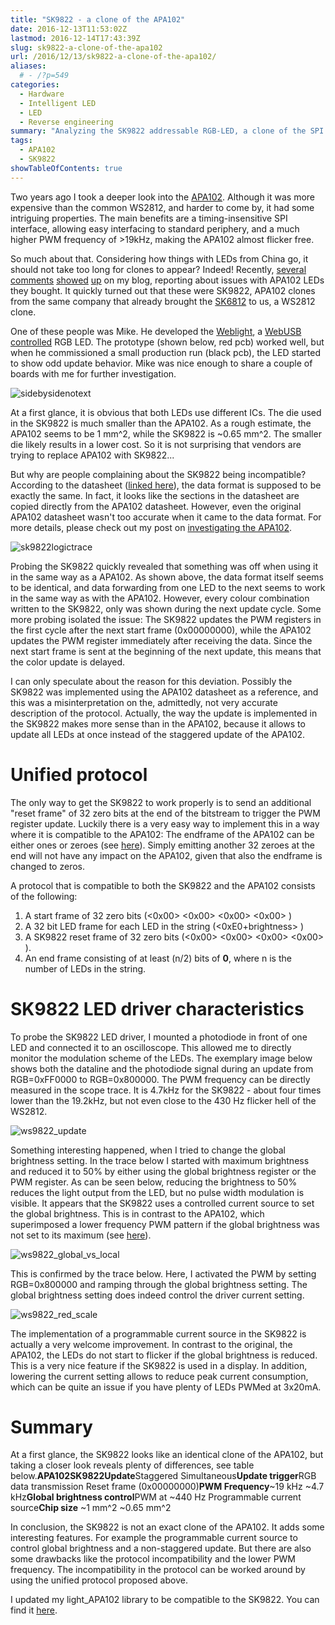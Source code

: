 ```yaml
---
title: "SK9822 - a clone of the APA102"
date: 2016-12-13T11:53:02Z
lastmod: 2016-12-14T17:43:39Z
slug: sk9822-a-clone-of-the-apa102
url: /2016/12/13/sk9822-a-clone-of-the-apa102/
aliases:
  # - /?p=549
categories:
  - Hardware
  - Intelligent LED
  - LED
  - Reverse engineering
summary: "Analyzing the SK9822 addressable RGB-LED, a clone of the SPI based APA102." 
tags:
  - APA102
  - SK9822
showTableOfContents: true
---
```


Two years ago I took a deeper look into the [APA102](http://cpldcpu.com/2014/08/27/apa102/). Although it was more expensive than the common WS2812, and harder to come by, it had some intriguing properties. The main benefits are a timing-insensitive  SPI interface, allowing easy interfacing to standard periphery, and a much higher PWM frequency of >19kHz, making the APA102 almost flicker free.

So much about that. Considering how things with LEDs from China go, it should not take too long for clones to appear? Indeed! Recently, [several](https://cpldcpu.com/2014/08/27/apa102/#comment-943) [comments](https://cpldcpu.com/2014/08/27/apa102/#comment-944) [showed](https://cpldcpu.com/2014/11/30/understanding-the-apa102-superled/#comment-915) [up](https://cpldcpu.com/2014/11/30/understanding-the-apa102-superled/#comment-865) on my blog, reporting about issues with APA102 LEDs they bought. It quickly turned out that these were SK9822, APA102 clones from the same company that already brought the [SK6812](http://cpldcpu.com/2016/03/09/the-sk6812-another-intelligent-rgb-led/) to us, a WS2812 clone.

One of these people was Mike. He developed the [Weblight](https://github.com/sowbug/weblight), a [WebUSB controlled](https://wicg.github.io/webusb/) RGB LED. The prototype (shown below, red pcb) worked well, but when he commissioned a small production run (black pcb), the LED started to show odd update behavior. Mike was nice enough to share a couple of boards with me for further investigation.

![sidebysidenotext](sidebysidenotext.jpg)

At a first glance, it is obvious that both LEDs use different ICs. The die used in the SK9822 is much smaller than the APA102. As a rough estimate, the APA102 seems to be 1 mm^2, while the SK9822 is ~0.65 mm^2. The smaller die likely results in a lower cost. So it is not surprising that vendors are trying to replace APA102 with SK9822...

But why are people complaining about the SK9822 being incompatible? According to the datasheet ([linked here](https://cpldcpu.wordpress.com/wp-content/uploads/2016/12/sk9822-led-datasheet.pdf)), the data format is supposed to be exactly the same. In fact, it looks like the sections in the datasheet are copied directly from the APA102 datasheet. However, even the original APA102 datasheet wasn't too accurate when it came to the data format. For more details, please check out my post on [investigating the APA102](http://cpldcpu.com/2014/11/30/understanding-the-apa102-superled/).

![sk9822logictrace](sk9822logictrace1.png)

Probing the SK9822 quickly revealed that something was off when using it in the same way as a APA102. As shown above, the data format itself seems to be identical, and data forwarding from one LED to the next seems to work in the same way as with the APA102. However, every colour combination written to the SK9822, only was shown during the next update cycle. Some more probing isolated the issue: The SK9822 updates the PWM registers in the first cycle after the next start frame (0x00000000), while the APA102 updates the PWM register immediately after receiving the data. Since the next start frame is sent at the beginning of the next update, this means that the color update is delayed.

I can only speculate about the reason for this deviation. Possibly the SK9822 was implemented using the APA102 datasheet as a reference, and this was a misinterpretation on the, admittedly, not very accurate description of the protocol. Actually, the way the update is implemented in the SK9822 makes more sense than in the APA102, because it allows to update all LEDs at once instead of the staggered update of the APA102.

# Unified protocol

The only way to get the SK9822 to work properly is to send an additional "reset frame" of 32 zero bits at the end of the bitstream to trigger the PWM register update. Luckily there is a very easy way to implement this in a way where it is compatible to the APA102: The endframe of the APA102 can be either ones or zeroes (see [here](https://cpldcpu.com/2014/11/30/understanding-the-apa102-superled/)). Simply emitting another 32 zeroes at the end will not have any impact on the APA102, given that also the endframe is changed to zeros.

A protocol that is compatible to both the SK9822 and the APA102 consists of the following:

1. A start frame of 32 zero bits (<0x00> <0x00> <0x00> <0x00> )
2. A 32 bit LED frame for each LED in the string (<0xE0+brightness> <blue> <green> <red>)
3. A SK9822 reset frame of 32 zero bits (<0x00> <0x00> <0x00> <0x00> ).
4. An end frame consisting of at least (n/2) bits of **0**, where n is the number of LEDs in the string.

# SK9822 LED driver characteristics

To probe the SK9822 LED driver, I mounted a photodiode in front of one LED and connected it to an oscilloscope. This allowed me to directly monitor the modulation scheme of the LEDs. The exemplary image below shows both the dataline and the photodiode signal during an update from RGB=0xFF0000 to RGB=0x800000. The PWM frequency can be directly measured in the scope trace. It is 4.7kHz for the SK9822 - about four times lower than the 19.2kHz, but not even close to the 430 Hz flicker hell of the WS2812.

![ws9822_update](ws9822_update.png)

Something interesting happened, when I tried to change the global brightness setting. In the trace below I started with maximum brightness and reduced it to 50% by either using the global brightness register or the PWM register. As can be seen below, reducing the brightness to 50% reduces the light output from the LED, but no pulse width modulation is visible. It appears that the SK9822 uses a controlled current source to set the global brightness. This is in contrast to the APA102, which superimposed a lower frequency PWM pattern if the global brightness was not set to its maximum (see [here](http://cpldcpu.com/2014/11/30/understanding-the-apa102-superled/)).

![ws9822_global_vs_local](ws9822_global_vs_local.png)

This is confirmed by the trace below. Here, I activated the PWM by setting RGB=0x800000 and ramping through the global brightness setting. The global brightness setting does indeed control the driver current setting.

![ws9822_red_scale](ws9822_red_scale.png)

The implementation of a programmable current source in the SK9822 is actually a very welcome improvement. In contrast to the original, the APA102, the LEDs do not start to flicker if the global brightness is reduced. This is a very nice feature if the SK9822 is used in a display. In addition, lowering the current setting allows to reduce peak current consumption, which can be quite an issue if you have plenty of LEDs PWMed at 3x20mA.

# Summary

At a first glance, the SK9822 looks like an identical clone of the APA102, but taking a closer look reveals plenty of differences, see table below.**APA102****SK9822****Update**Staggered
Simultaneous**Update trigger**RGB data transmission
Reset frame (0x00000000)**PWM Frequency**~19 kHz
~4.7 kHz**Global brightness control**PWM at ~440 Hz
Programmable current source**Chip size**
~1 mm^2
~0.65 mm^2



In conclusion, the SK9822 is not an exact clone of the APA102. It adds some interesting features. For example the programmable current source to control global brightness and a non-staggered update. But there are also some drawbacks like the protocol incompatibility and the lower PWM frequency. The incompatibility in the protocol can be worked around by using the unified protocol proposed above.

I updated my light_APA102 library to be compatible to the SK9822. You can find it [here](https://github.com/cpldcpu/light_ws2812/tree/master/light_apa102_AVR).

